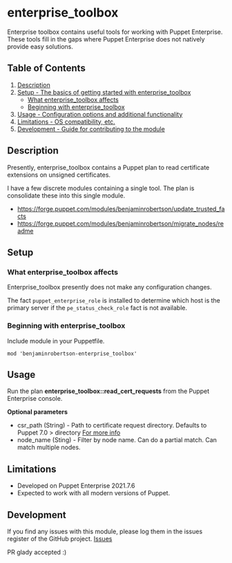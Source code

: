 # enterprise_toolbox

Enterprise toolbox contains useful tools for working with Puppet Enterprise. These tools fill in the gaps where Puppet Enterprise does not natively provide easy solutions. 

## Table of Contents

1. [Description](#description)
1. [Setup - The basics of getting started with enterprise_toolbox](#setup)
    * [What enterprise_toolbox affects](#what-enterprise_toolbox-affects)
    * [Beginning with enterprise_toolbox](#beginning-with-enterprise_toolbox)
1. [Usage - Configuration options and additional functionality](#usage)
1. [Limitations - OS compatibility, etc.](#limitations)
1. [Development - Guide for contributing to the module](#development)

## Description

Presently, enterprise_toolbox contains a Puppet plan to read certificate extensions on unsigned certificates.

I have a few discrete modules containing a single tool. The plan is consolidate these into this single module.

* https://forge.puppet.com/modules/benjaminrobertson/update_trusted_facts
* https://forge.puppet.com/modules/benjaminrobertson/migrate_nodes/readme

## Setup

### What enterprise_toolbox affects

Enterprise_toolbox presently does not make any configuration changes.

The fact `puppet_enterprise_role` is installed to determine which host is the primary server if the `pe_status_check_role` fact is not available. 

### Beginning with enterprise_toolbox

Include module in your Puppetfile.

`mod 'benjaminrobertson-enterprise_toolbox'`

## Usage

Run the plan **enterprise_toolbox::read_cert_requests** from the Puppet Enterprise console.

**Optional parameters**
- csr_path (String) - Path to certificate request directory. Defaults to Puppet 7.0 > directory [For more info](https://www.puppet.com/docs/pe/2021.7/osp/server/release_notes#puppet-server-700)
- node_name (Sting) - Filter by node name. Can do a partial match. Can match multiple nodes. 

## Limitations

* Developed on Puppet Enterprise 2021.7.6
* Expected to work with all modern versions of Puppet.

## Development

If you find any issues with this module, please log them in the issues register of the GitHub project. [Issues][1]

PR glady accepted :)

[1]: https://github.com/benjamin-robertson/enterprise_toolbox/issues
